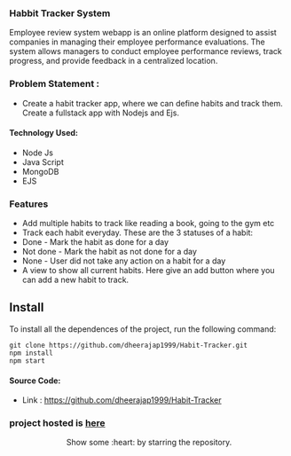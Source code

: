 ### Habbit Tracker System
Employee review system webapp is an online platform designed to assist companies in managing their employee performance evaluations. The system allows managers to conduct employee performance reviews, track progress, and provide feedback in a centralized location.

### Problem Statement : 
 - Create a habit tracker app, where we can define habits and track them. Create a fullstack app with Nodejs and Ejs.
 
#### Technology Used:
 - Node Js
 - Java Script
 - MongoDB
 - EJS
 
### Features
- Add multiple habits to track like reading a book, going to the gym etc
- Track each habit everyday. These are the 3 statuses of a habit:
- Done - Mark the habit as done for a day
- Not done - Mark the habit as not done for a day
- None - User did not take any action on a habit for a day
- A view to show all current habits. Here give an add button where you can add a new habit to track.

 ## Install

To install all the dependences of the project, run the following command:

    git clone https://github.com/dheerajap1999/Habit-Tracker.git
    npm install
    npm start


#### Source Code:
 - Link : https://github.com/dheerajap1999/Habit-Tracker

### project hosted is [here](https://52.66.7.156:8000/)
<p align="center">
  Show some :heart: by starring the repository.
</p>

